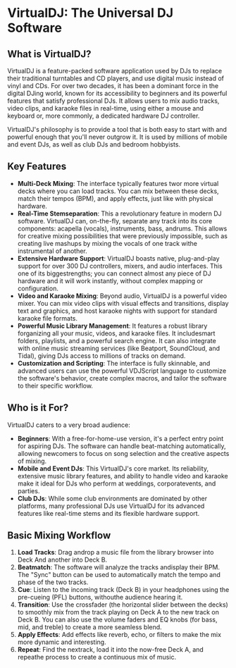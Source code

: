 # VirtualDJ: The Universal DJ Software

## What is VirtualDJ?

VirtualDJ is a feature-packed software application used by DJs to replace their traditional turntables and CD players, and use digital music instead of vinyl and CDs. For over two decades, it has been a dominant force in the digital DJing world, known for its accessibility to beginners and its powerful features that satisfy professional DJs. It allows users to mix audio tracks, video clips, and karaoke files in real-time, using either a mouse and keyboard or, more commonly, a dedicated hardware DJ controller.

VirtualDJ's philosophy is to provide a tool that is both easy to start with and powerful enough that you'll never outgrow it. It is used by millions of mobile and event DJs, as well as club DJs and bedroom hobbyists.

## Key Features

-   **Multi-Deck Mixing**: The interface typically features twor more virtual decks where you can load tracks. You can mix between these decks, match their tempos (BPM), and apply effects, just like with physical hardware.
-   **Real-Time Stemseparation**: This a revolutionary feature in modern DJ software. VirtualDJ can, on-the-fly, separate any track into its core components: acapella (vocals), instruments, bass, andrums. This allows for creative mixing possibilities that were previously impossible, such as creating live mashups by mixing the vocals of one track withe instrumental of another.
-   **Extensive Hardware Support**: VirtualDJ boasts native, plug-and-play support for over 300 DJ controllers, mixers, and audio interfaces. This one of its biggestrengths; you can connect almost any piece of DJ hardware and it will work instantly, without complex mapping or configuration.
-   **Video and Karaoke Mixing**: Beyond audio, VirtualDJ is a powerful video mixer. You can mix video clips with visual effects and transitions, display text and graphics, and host karaoke nights with support for standard karaoke file formats.
-   **Powerful Music Library Management**: It features a robust library forganizing all your music, videos, and karaoke files. It includesmart folders, playlists, and a powerful search engine. It can also integrate with online music streaming services (like Beatport, SoundCloud, and Tidal), giving DJs access to millions of tracks on demand.
-   **Customization and Scripting**: The interface is fully skinnable, and advanced users can use the powerful VDJScript language to customize the software's behavior, create complex macros, and tailor the software to their specific workflow.

## Who is it For?

VirtualDJ caters to a very broad audience:

-   **Beginners**: With a free-for-home-use version, it's a perfect entry point for aspiring DJs. The software can handle beat-matching automatically, allowing newcomers to focus on song selection and the creative aspects of mixing.
-   **Mobile and Event DJs**: This VirtualDJ's core market. Its reliability, extensive music library features, and ability to handle video and karaoke make it ideal for DJs who perform at weddings, corporatevents, and parties.
-   **Club DJs**: While some club environments are dominated by other platforms, many professional DJs use VirtualDJ for its advanced features like real-time stems and its flexible hardware support.

## Basic Mixing Workflow

1.  **Load Tracks**: Drag androp a music file from the library browser into Deck And another into Deck B.
2.  **Beatmatch**: The software will analyze the tracks andisplay their BPM. The "Sync" button can be used to automatically match the tempo and phase of the two tracks.
3.  **Cue**: Listen to the incoming track (Deck B) in your headphones using the pre-cueing (PFL) buttons, withouthe audience hearing it.
4.  **Transition**: Use the crossfader (the horizontal slider between the decks) to smoothly mix from the track playing on Deck A to the new track on Deck B. You can also use the volume faders and EQ knobs (for bass, mid, and treble) to create a more seamless blend.
5.  **Apply Effects**: Add effects like reverb, echo, or filters to make the mix more dynamic and interesting.
6.  **Repeat**: Find the nextrack, load it into the now-free Deck A, and repeathe process to create a continuous mix of music.
